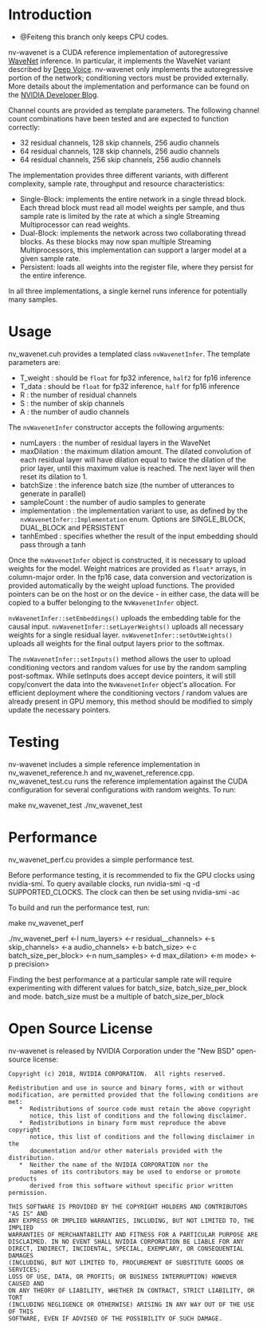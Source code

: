 # Introduction

* @Feiteng this branch only keeps CPU codes.

nv-wavenet is a CUDA reference implementation of autoregressive [WaveNet](https://arxiv.org/abs/1609.03499) inference.  In particular, it implements the WaveNet variant described by [Deep Voice](https://arxiv.org/abs/1702.07825).  nv-wavenet only implements the autoregressive portion of the network; conditioning vectors must be provided externally. More details about the implementation and performance can be found on the [NVIDIA Developer Blog](https://devblogs.nvidia.com/nv-wavenet-gpu-speech-synthesis/).

Channel counts are provided as template parameters.  The following channel count combinations have been tested and are expected to function correctly:

* 32 residual channels, 128 skip channels, 256 audio channels
* 64 residual channels, 128 skip channels, 256 audio channels
* 64 residual channels, 256 skip channels, 256 audio channels

The implementation provides three different variants, with different complexity, sample rate, throughput and resource characteristics:

* Single-Block: implements the entire network in a single thread block. Each thread block must read all model weights per sample, and thus sample rate is limited by the rate at which a single Streaming Multiprocessor can read weights. 
* Dual-Block: implements the network across two collaborating thread blocks. As these blocks may now span multiple Streaming Multiprocessors, this implementation can support a larger model at a given sample rate.
* Persistent: loads all weights into the register file, where they persist for the entire inference.  

In all three implementations, a single kernel runs inference for potentially many samples.

# Usage

nv_wavenet.cuh provides a templated class `nvWavenetInfer`.  The template parameters are:
* T_weight : should be `float` for fp32 inference, `half2` for fp16 inference
* T_data : should be `float` for fp32 inference, `half` for fp16 inference
* R : the number of residual channels  
* S : the number of skip channels
* A : the number of audio channels

The `nvWavenetInfer` constructor accepts the following arguments:
* numLayers : the number of residual layers in the WaveNet
* maxDilation : the maximum dilation amount.  The dilated convolution of each residual layer will have dilation equal to twice the dilation of the prior layer, until this maximum value is reached.  The next layer will then reset its dilation to 1.
* batchSize : the inference batch size (the number of utterances to generate in parallel)
* sampleCount : the number of audio samples to generate
* implementation : the implementation variant to use, as defined by the `nvWavenetInfer::Implementation` enum.  Options are SINGLE_BLOCK, DUAL_BLOCK and PERSISTENT
* tanhEmbed : specifies whether the result of the input embedding should pass through a tanh

Once the `nvWavenetInfer` object is constructed, it is necessary to upload weights for the model.  Weight matrices are provided as `float*` arrays, in column-major order.  In the fp16 case, data conversion and vectorization is provided automatically by the weight upload functions. The provided pointers can be on the host or on the device - in either case, the data will be copied to a buffer belonging to the `NvWavenetInfer` object.

`nvWavenetInfer::setEmbeddings()` uploads the embedding table for the causal input.
`nvWavenetInfer::setLayerWeights()` uploads all necessary weights for a single residual layer.
`nvWavenetInfer::setOutWeights()` uploads all weights for the final output layers prior to the softmax.

The `nvWavenetInfer::setInputs()` method allows the user to upload conditioning vectors and random values for use by the random sampling post-softmax.  While setInputs does accept device pointers, it will still copy/convert the data into the `NvWavenetInfer` object's allocation. For efficient deployment where the conditioning vectors / random values are already present in GPU memory, this method should be modified to simply update the necessary pointers.

# Testing

nv-wavenet includes a simple reference implementation in nv_wavenet_reference.h and nv_wavenet_reference.cpp.  nv_wavenet_test.cu runs the reference implementation against the CUDA configuration for several configurations with random weights.  To run:

make nv_wavenet_test
./nv_wavenet_test

# Performance

nv_wavenet_perf.cu provides a simple performance test.

Before performance testing, it is recommended to fix the GPU clocks using nvidia-smi.  To query available clocks, run nvidia-smi -q -d SUPPORTED_CLOCKS.  The clock can then be set using nvidia-smi -ac

To build and run the performance test, run:

make nv_wavenet_perf

./nv_wavenet_perf <-l num_layers> <-r residual__channels> <-s skip_channels> <-a audio_channels> <-b batch_size> <-c batch_size_per_block> <-n num_samples> <-d max_dilation> <-m mode> <-p precision>

Finding the best performance at a particular sample rate will require experimenting with different values for batch_size, batch_size_per_block and mode.  batch_size must be a multiple of batch_size_per_block

# Open Source License

nv-wavenet is released by NVIDIA Corporation under the "New BSD" open-source license:

```
Copyright (c) 2018, NVIDIA CORPORATION.  All rights reserved.

Redistribution and use in source and binary forms, with or without
modification, are permitted provided that the following conditions are met:
   *  Redistributions of source code must retain the above copyright
      notice, this list of conditions and the following disclaimer.
   *  Redistributions in binary form must reproduce the above copyright
      notice, this list of conditions and the following disclaimer in the
      documentation and/or other materials provided with the distribution.
   *  Neither the name of the NVIDIA CORPORATION nor the
      names of its contributors may be used to endorse or promote products
      derived from this software without specific prior written permission.

THIS SOFTWARE IS PROVIDED BY THE COPYRIGHT HOLDERS AND CONTRIBUTORS "AS IS" AND
ANY EXPRESS OR IMPLIED WARRANTIES, INCLUDING, BUT NOT LIMITED TO, THE IMPLIED
WARRANTIES OF MERCHANTABILITY AND FITNESS FOR A PARTICULAR PURPOSE ARE
DISCLAIMED. IN NO EVENT SHALL NVIDIA CORPORATION BE LIABLE FOR ANY
DIRECT, INDIRECT, INCIDENTAL, SPECIAL, EXEMPLARY, OR CONSEQUENTIAL DAMAGES
(INCLUDING, BUT NOT LIMITED TO, PROCUREMENT OF SUBSTITUTE GOODS OR SERVICES;
LOSS OF USE, DATA, OR PROFITS; OR BUSINESS INTERRUPTION) HOWEVER CAUSED AND
ON ANY THEORY OF LIABILITY, WHETHER IN CONTRACT, STRICT LIABILITY, OR TORT
(INCLUDING NEGLIGENCE OR OTHERWISE) ARISING IN ANY WAY OUT OF THE USE OF THIS
SOFTWARE, EVEN IF ADVISED OF THE POSSIBILITY OF SUCH DAMAGE.
```
